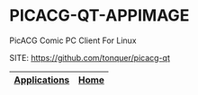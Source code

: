 # PICACG-QT-APPIMAGE
 
 PicACG Comic PC Client For Linux
 
 SITE: https://github.com/tonquer/picacg-qt

 | [Applications](https://portable-linux-apps.github.io/apps.html) | [Home](https://portable-linux-apps.github.io)
 | --- | --- |
